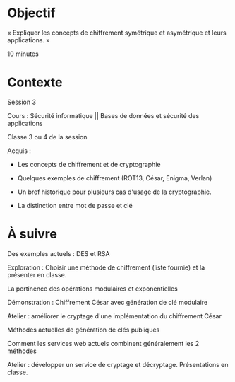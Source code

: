 # Objectif

« Expliquer les concepts de chiffrement symétrique et asymétrique et leurs applications. »

10 minutes


# Contexte

Session 3

Cours : Sécurité informatique || Bases de données et sécurité des applications

Classe 3 ou 4 de la session

Acquis :

- Les concepts de chiffrement et de cryptographie

- Quelques exemples de chiffrement (ROT13, César, Enigma, Verlan)

- Un bref historique pour plusieurs cas d'usage de la cryptographie.

- La distinction entre mot de passe et clé


# À suivre

Des exemples actuels : DES et RSA

Exploration : Choisir une méthode de chiffrement (liste fournie) et la présenter en classe.

La pertinence des opérations modulaires et exponentielles

Démonstration : Chiffrement César avec génération de clé modulaire

Atelier : améliorer le cryptage d'une implémentation du chiffrement César

Méthodes actuelles de génération de clés publiques

Comment les services web actuels combinent généralement les 2 méthodes

Atelier : développer un service de cryptage et décryptage. Présentations en classe.


